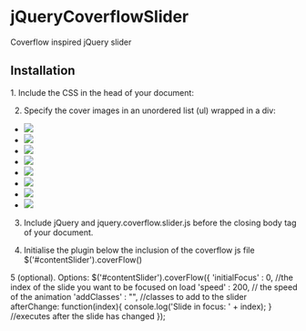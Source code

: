 jQueryCoverflowSlider
=====================

Coverflow inspired jQuery slider

<h2>Installation</h2>
1. Include the CSS in the head of your document:

<link rel="stylesheet" type="text/css" href="jquery.coverflow.slider.css" />

2. Specify the cover images in an unordered list (ul) wrapped in a div:
<div id="contentSlider">
	<ul>
		<li><img src="cover1.jpg"></li>
		<li><img src="cover2.jpg"></li>
		<li><img src="cover3.jpg"></li>
		<li><img src="cover4.jpg"></li>
		<li><img src="cover5.jpg"></li>
		<li><img src="cover6.jpg"></li>
		<li><img src="cover7.jpg"></li>
		<li><img src="cover8.jpg"></li>
	</ul>
</div>

3. Include jQuery and jquery.coverflow.slider.js before the closing body tag of your document.

<script src="http://code.jquery.com/jquery-1.10.1.min.js"></script>
<script src="jquery.coverflow.slider.js"></script>

4. Initialise the plugin below the inclusion of the coverflow js file
$('#contentSlider').coverFlow()

5 (optional). Options:
$('#contentSlider').coverFlow({
	'initialFocus' : 0, //the index of the slide you want to be focused on load
	'speed' : 200, // the speed of the animation
	'addClasses' : "", //classes to add to the slider
	afterChange: function(index){
		console.log('Slide in focus: ' + index);
	} //executes after the slide has changed
});